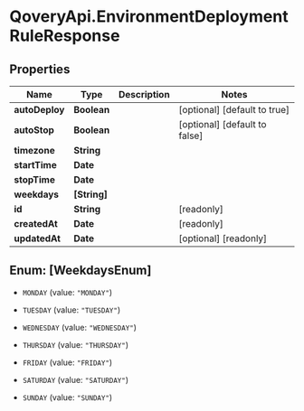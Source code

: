 # QoveryApi.EnvironmentDeploymentRuleResponse

## Properties

Name | Type | Description | Notes
------------ | ------------- | ------------- | -------------
**autoDeploy** | **Boolean** |  | [optional] [default to true]
**autoStop** | **Boolean** |  | [optional] [default to false]
**timezone** | **String** |  | 
**startTime** | **Date** |  | 
**stopTime** | **Date** |  | 
**weekdays** | **[String]** |  | 
**id** | **String** |  | [readonly] 
**createdAt** | **Date** |  | [readonly] 
**updatedAt** | **Date** |  | [optional] [readonly] 



## Enum: [WeekdaysEnum]


* `MONDAY` (value: `"MONDAY"`)

* `TUESDAY` (value: `"TUESDAY"`)

* `WEDNESDAY` (value: `"WEDNESDAY"`)

* `THURSDAY` (value: `"THURSDAY"`)

* `FRIDAY` (value: `"FRIDAY"`)

* `SATURDAY` (value: `"SATURDAY"`)

* `SUNDAY` (value: `"SUNDAY"`)




